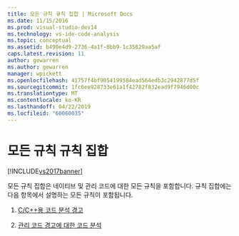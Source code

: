 ```yaml
---
title: 모든 규칙 규칙 집합 | Microsoft Docs
ms.date: 11/15/2016
ms.prod: visual-studio-dev14
ms.technology: vs-ide-code-analysis
ms.topic: conceptual
ms.assetid: b490e4d9-2736-4a1f-8bb9-1c35829aa5af
caps.latest.revision: 11
author: gewarren
ms.author: gewarren
manager: wpickett
ms.openlocfilehash: 41757f4bf9054199584ead564edb3c2942877d5f
ms.sourcegitcommit: 1fc6ee928733e61a1f42782f832ead9f7946d00c
ms.translationtype: MT
ms.contentlocale: ko-KR
ms.lasthandoff: 04/22/2019
ms.locfileid: "60060035"
---
```

# <a name="all-rules-rule-set"></a>모든 규칙 규칙 집합
[!INCLUDE[vs2017banner](../includes/vs2017banner.md)]

모든 규칙 집합은 네이티브 및 관리 코드에 대한 모든 규칙을 포함합니다. 규칙 집합에는 다음 항목에서 설명하는 모든 규칙이 포함됩니다.  
  
1. [C/C++용 코드 분석 경고](../code-quality/code-analysis-for-c-cpp-warnings.md)  
  
2. [관리 코드 경고에 대한 코드 분석](../code-quality/code-analysis-for-managed-code-warnings.md)
